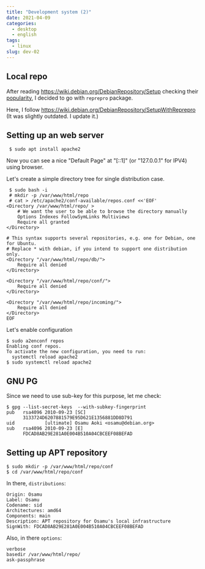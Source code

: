 ```yaml
---
title: "Development system (2)"
date: 2021-04-09
categories:
  - desktop
  - english
tags:
  - linux
slug: dev-02
---
```


## Local repo

After reading https://wiki.debian.org/DebianRepository/Setup checking their
[popularity](https://qa.debian.org/popcon-graph.php?packages=reprepro+mini-dinstall+debarchiver+apt-ftparchive+aptly&show_installed=on&want_legend=on&want_ticks=on&from_date=&to_date=&hlght_date=&date_fmt=%25Y-%25m&beenhere=1),
I decided to go with `reprepro` package.

Here, I follow https://wiki.debian.org/DebianRepository/SetupWithReprepro
(It was slightly outdated.  I update it.)

## Setting up an web server

```
 $ sudo apt install apache2
```
Now you can see a nice "Default Page" at "[::1]" (or "127.0.0.1" for IPV4)
using browser.

Let's create a simple directory tree for single distribution case.

```
 $ sudo bash -i
 # mkdir -p /var/www/html/repo
 # cat > /etc/apache2/conf-available/repos.conf <<'EOF'
<Directory /var/www/html/repo/ >
    # We want the user to be able to browse the directory manually
    Options Indexes FollowSymLinks Multiviews
    Require all granted
</Directory>

# This syntax supports several repositories, e.g. one for Debian, one for Ubuntu.
# Replace * with debian, if you intend to support one distribution only.
<Directory "/var/www/html/repo/db/">
    Require all denied
</Directory>

<Directory "/var/www/html/repo/conf/">
    Require all denied
</Directory>

<Directory "/var/www/html/repo/incoming/">
    Require all denied
</Directory>
EOF
```

Let's enable configuration

```
$ sudo a2enconf repos
Enabling conf repos.
To activate the new configuration, you need to run:
  systemctl reload apache2
$ sudo systemctl reload apache2
```

## GNU PG

Since we need to use sub-key for this purpose, let me check:
```
$ gpg --list-secret-keys  --with-subkey-fingerprint
pub   rsa4096 2010-09-23 [SC]
      3133724D6207881579E95D621E1356881DD8D791
uid           [ultimate] Osamu Aoki <osamu@debian.org>
sub   rsa4096 2010-09-23 [E]
      FDCAD8AB29E281A0E004B510A04CBCEEF08BEFAD
```

## Setting up APT repository

```
$ sudo mkdir -p /var/www/html/repo/conf
$ cd /var/www/html/repo/conf
```

In there, `distributions`:
```
Origin: Osamu
Label: Osamu
Codename: sid
Architectures: amd64
Components: main
Description: APT repository for Osamu's local infrastructure
SignWith: FDCAD8AB29E281A0E004B510A04CBCEEF08BEFAD
```

Also, in there `options`:
```
verbose
basedir /var/www/html/repo/
ask-passphrase
```

<!-- vim: set sw=2 sts=2 ai si et tw=79 ft=markdown: -->
